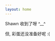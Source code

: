 ```yaml
---
layout: home
---
```


<div class="flex flex-center full-height">
  <div class="text">
  Shawn 收到了呀 ^__^</br> 

  但, 彩蛋还没准备好呢 :( 
  </div>
</div>
